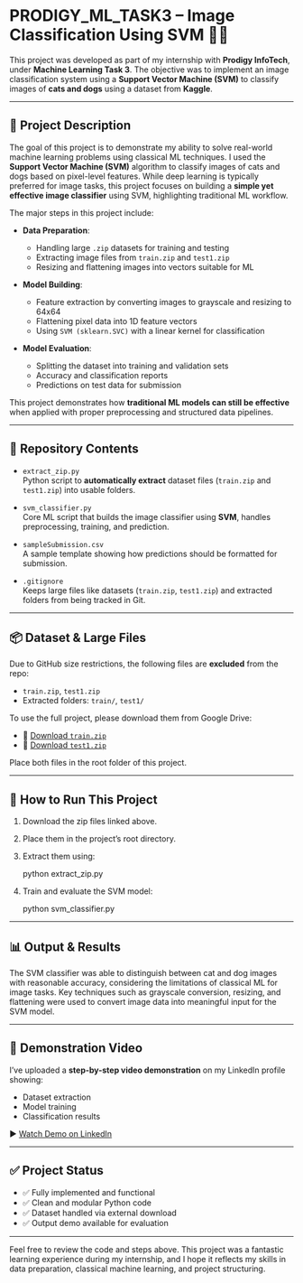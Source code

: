 # PRODIGY_ML_TASK3 – Image Classification Using SVM 🐶🐱

This project was developed as part of my internship with **Prodigy InfoTech**, under **Machine Learning Task 3**. The objective was to implement an image classification system using a **Support Vector Machine (SVM)** to classify images of **cats and dogs** using a dataset from **Kaggle**.

---

## 📌 Project Description

The goal of this project is to demonstrate my ability to solve real-world machine learning problems using classical ML techniques. I used the **Support Vector Machine (SVM)** algorithm to classify images of cats and dogs based on pixel-level features. While deep learning is typically preferred for image tasks, this project focuses on building a **simple yet effective image classifier** using SVM, highlighting traditional ML workflow.

The major steps in this project include:

- **Data Preparation**: 
  - Handling large `.zip` datasets for training and testing
  - Extracting image files from `train.zip` and `test1.zip`
  - Resizing and flattening images into vectors suitable for ML

- **Model Building**:
  - Feature extraction by converting images to grayscale and resizing to 64x64
  - Flattening pixel data into 1D feature vectors
  - Using `SVM (sklearn.SVC)` with a linear kernel for classification

- **Model Evaluation**:
  - Splitting the dataset into training and validation sets
  - Accuracy and classification reports
  - Predictions on test data for submission

This project demonstrates how **traditional ML models can still be effective** when applied with proper preprocessing and structured data pipelines.

---

## 📁 Repository Contents

- `extract_zip.py`  
  Python script to **automatically extract** dataset files (`train.zip` and `test1.zip`) into usable folders.

- `svm_classifier.py`  
  Core ML script that builds the image classifier using **SVM**, handles preprocessing, training, and prediction.

- `sampleSubmission.csv`  
  A sample template showing how predictions should be formatted for submission.

- `.gitignore`  
  Keeps large files like datasets (`train.zip`, `test1.zip`) and extracted folders from being tracked in Git.

---

## 📦 Dataset & Large Files

Due to GitHub size restrictions, the following files are **excluded** from the repo:

- `train.zip`, `test1.zip`
- Extracted folders: `train/`, `test1/`

To use the full project, please download them from Google Drive:

- 🔗 [Download `train.zip`](https://drive.google.com/file/d/1tJZGm79fEbr4hB6LMhGhOIvOka5BuWwa/view?usp=sharing)  
- 🔗 [Download `test1.zip`](https://drive.google.com/file/d/1mHrfGRjejHeQ5KD9bEhA76RGMTKuyDxF/view?usp=sharing)

Place both files in the root folder of this project.

---

## 🚀 How to Run This Project

1. Download the zip files linked above.
2. Place them in the project’s root directory.
3. Extract them using:

   python extract_zip.py


4. Train and evaluate the SVM model:


   python svm_classifier.py

---

## 📊 Output & Results

The SVM classifier was able to distinguish between cat and dog images with reasonable accuracy, considering the limitations of classical ML for image tasks. Key techniques such as grayscale conversion, resizing, and flattening were used to convert image data into meaningful input for the SVM model.

---

## 🎥 Demonstration Video

I’ve uploaded a **step-by-step video demonstration** on my LinkedIn profile showing:

* Dataset extraction
* Model training
* Classification results

▶️ [Watch Demo on LinkedIn](https://www.linkedin.com/posts/yada-rajeshwari-022b8530b_machinelearning-svm-computervision-activity-7331378423610683394-Y7Wf)

---

## ✅ Project Status

* ✅ Fully implemented and functional
* ✅ Clean and modular Python code
* ✅ Dataset handled via external download
* ✅ Output demo available for evaluation

---

Feel free to review the code and steps above. This project was a fantastic learning experience during my internship, and I hope it reflects my skills in data preparation, classical machine learning, and project structuring.
